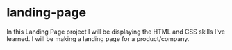 # landing-page

In this Landing Page project I will be displaying the HTML and CSS skills I've learned.
I will be making a landing page for a product/company.